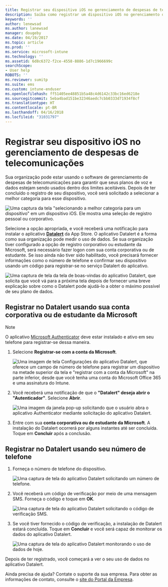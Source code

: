 ```yaml
---
title: Registrar seu dispositivo iOS no gerenciamento de despesas de telecomunicações com o Intune
description: Saiba como registrar um dispositivo iOS no gerenciamento de despesas de telecomunicações.
keywords: ''
author: lenewsad
ms.author: lanewsad
manager: dougeby
ms.date: 04/19/2017
ms.topic: article
ms.prod: ''
ms.service: microsoft-intune
ms.technology: ''
ms.assetid: 6d8c6372-f2ce-4558-8886-1d7c1966699c
searchScope:
- User help
ROBOTS: ''
ms.reviewer: sumitp
ms.suite: ems
ms.custom: intune-enduser
ms.openlocfilehash: ff51405ee48851b5a48c4d6142c33bc16ed6218e
ms.sourcegitcommit: 5eba4bad151be32346aedc7cbb0333d71934f8cf
ms.translationtype: HT
ms.contentlocale: pt-BR
ms.lasthandoff: 04/16/2018
ms.locfileid: "31031797"
---
```

# <a name="enroll-your-ios-device-in-telecom-expense-management"></a>Registrar seu dispositivo iOS no gerenciamento de despesas de telecomunicações

Sua organização pode estar usando o software de gerenciamento de despesas de telecomunicações para garantir que seus planos de voz e dados estejam sendo usados dentro dos limites aceitáveis. Depois de ter concluído o registro de seu dispositivo, você será solicitado a selecionar a melhor categoria para esse dispositivo.

  ![Uma captura da tela "selecionando a melhor categoria para um dispositivo" em um dispositivo iOS. Ele mostra uma seleção de registro pessoal ou corporativo.](./media/ios-enroll-10-tem-select-best-category.png)

Selecione a opção apropriada, e você receberá uma notificação para instalar o aplicativo [__Datalert__](https://itunes.apple.com/app/datalert/id771029268?mt=8) da App Store. O aplicativo Datalert é a forma como sua organização pode medir o uso de dados. Se sua organização tiver configurado a opção de registro corporativo ou estudante da Microsoft, será necessário fazer logon com sua conta corporativa ou de estudante. Se isso ainda não tiver sido habilitado, você precisará fornecer informações como o número de telefone e confirmar seu dispositivo usando um código para registrar-se no serviço Datalert do aplicativo.

  ![Uma captura de tela da tela de boas-vindas do aplicativo Datalert, que solicita que você vá para a próxima tela depois de fornecer uma breve explicação sobre como o Datalert pode ajudá-lo a obter o máximo possível de seu plano de dados.](./media/ios-enroll-11-tem-datalert-setup.png)

## <a name="enroll-into-datalert-using-your-microsoft-work-or-school-account"></a>Registrar no Datalert usando sua conta corporativa ou de estudante da Microsoft

> [!NOTE]
> O aplicativo [Microsoft Authenticator](https://docs.microsoft.com/azure/multi-factor-authentication/end-user/microsoft-authenticator-app-how-to) deve estar instalado e ativo em seu telefone para registrar-se dessa maneira.

1. Selecione __Registrar-se com a conta da Microsoft__.

   ![Uma imagem de tela Configurações do aplicativo Datalert, que oferece um campo de número de telefone para registrar um dispositivo na metade superior da tela e "registrar com a conta da Microsoft" na parte inferior, desde que você tenha uma conta do Microsoft Office 365 e uma assinatura do Intune.](./media/ios-enroll-11a-tem-datalert-enroll-msft-account.png)

2. Você receberá uma notificação de que o __"Datalert" deseja abrir o "Autenticador"__. Selecione __Abrir__.

   ![Uma imagem da janela pop-up solicitando que o usuário abra o aplicativo Authenticator mediante solicitação do aplicativo Datalert.](./media/ios-enroll-11b-tem-datalert-open-authenticator.png)

3. Entre com sua __conta corporativa ou de estudante da Microsoft__. A instalação do Datalert ocorrerá por alguns instantes até ser concluída. Toque em __Concluir__ após a conclusão.

## <a name="enroll-into-datalert-using-your-phone-number"></a>Registrar no Datalert usando seu número de telefone

1. Forneça o número de telefone do dispositivo.

   ![Uma captura de tela do aplicativo Datalert solicitando um número de telefone.](./media/ios-enroll-12-tem-datalert-phone-number.png)

2. Você receberá um código de verificação por meio de uma mensagem SMS. Forneça o código e toque em __OK__.

   ![Uma captura de tela do aplicativo Datalert solicitando o código de verificação SMS.](./media/ios-enroll-13-tem-datalert-sms.png)

3. Se você tiver fornecido o código de verificação, a instalação de Datalert estará concluída. Toque em __Concluir__ e você será capaz de monitorar os dados do aplicativo Datalert.

   ![Uma captura de tela do aplicativo Datalert monitorando o uso de dados de hoje.](./media/ios-enroll-14-tem-datalert-monitoring-active.png)

Depois de ter registrado, você começará a ver o seu uso de dados no aplicativo Datalert.

Ainda precisa de ajuda? Contate o suporte da sua empresa. Para obter as informações de contato, consulte o [site do Portal da Empresa](https://portal.manage.microsoft.com#HelpDeskDialog).
